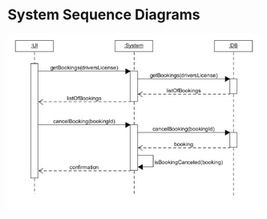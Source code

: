 # System Sequence Diagrams
![alt tag](https://github.com/knockers-2019/Faraday/blob/master/Documents/System%20Sequence%20Diagrams/CancelBookingSD.png)
